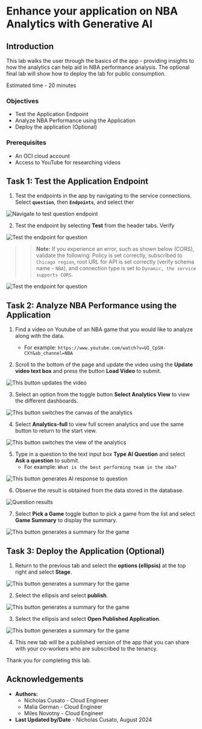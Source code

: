 # Enhance your application on NBA Analytics with Generative AI

## Introduction

This lab walks the user through the basics of the app - providing insights to how the analytics can help aid in NBA performance analysis. The optional final lab will show how to deploy the lab for public consumption.

Estimated time - 20 minutes

### Objectives

* Test the Application Endpoint
* Analyze NBA Performance using the Application
* Deploy the application (Optional)

### Prerequisites

* An OCI cloud account
* Access to YouTube for researching videos


## Task 1: Test the Application Endpoint

1. Test the endpoints in the app by navigating to the service connections. Select **`question`**, then **`Endpoints`**, and select ther

  ![Navigate to test question endpoint](./images/test-question.png "")

2. Test the endpoint by selecting **Test** from the header tabs. Verify 

  ![Test the endpoint for question](./images/test-success.png "")

>>**Note:** If you experience an error, such as shown below (CORS), validate the following: Policy is set correctly, subscribed to `Chicago region`, root URL for API is set correctly (verify schema name - `NBA`), and connection type is set to `Dynamic, the service supports CORS`.

  ![Test the endpoint for question](./images/test-cors.png "")

## Task 2: Analyze NBA Performance using the Application

1. Find a video on Youtube of an NBA game that you would like to analyze along with the data. 
	* For example: `https://www.youtube.com/watch?v=UI_CpSH-CXY&ab_channel=NBA`

2. Scroll to the bottom of the page and update the video using the **Update video text box** and press the button **Load Video** to submit.

  ![This button updates the video](./images/update-video.png "")

3. Select an option from the toggle button **Select Analytics View** to view the different dashboards.

  ![This button switches the canvas of the analytics](./images/toggle-analytics.png "")

4. Select **Analytics-full** to view full screen analytics and use the same button to return to the start view.

  ![This button switches the view of the analytics](./images/toggle-view.png "")

5. Type in a question to the text input box **Type AI Question** and select **Ask a question** to submit. 
	* For example: `What is the best performing team in the nba?`

  ![This button generates AI response to question](./images/question.png "")

6. Observe the result is obtained from the data stored in the database.

  ![Question results](./images/question-result.png "")

7. Select **Pick a Game** toggle button to pick a game from the list and select **Game Summary** to display the summary.

  ![This button generates a summary for the game](./images/summary.png "")

## Task 3: Deploy the Application (Optional)

1. Return to the previous tab and select the **options (ellipsis)** at the top right and select **Stage**.

  ![This button generates a summary for the game](./images/stage.png "")

2. Select the ellipsis and select **publish**.

  ![This button generates a summary for the game](./images/publish.png "")

3. Select the ellipsis and select **Open Published Application**.

  ![This button generates a summary for the game](./images/view-publish.png "")

4. This new tab will be a published version of the app that you can share with your co-workers who are subscribed to the tenancy.

Thank you for completing this lab.

## Acknowledgements

* **Authors:**
	* Nicholas Cusato - Cloud Engineer
	* Malia German - Cloud Engineer
	* Miles Novotny - Cloud Engineer
* **Last Updated by/Date** - Nicholas Cusato, August 2024
